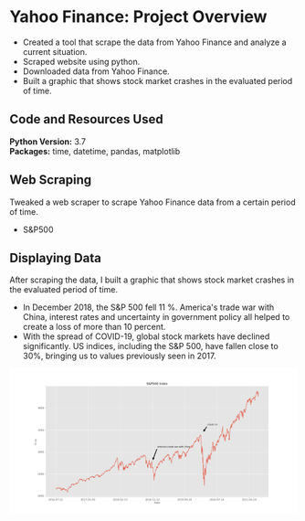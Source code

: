 # Yahoo Finance: Project Overview 
* Created a tool that scrape the data from Yahoo Finance and analyze a current situation.
* Scraped website using python. 
* Downloaded data from Yahoo Finance.
* Built a graphic that shows stock market crashes in the evaluated period of time.

## Code and Resources Used 
**Python Version:** 3.7  
**Packages:** time, datetime, pandas, matplotlib 

## Web Scraping
Tweaked a web scraper to scrape Yahoo Finance data from a certain period of time.
*	S&P500
 
## Displaying Data
After scraping the data, I built a graphic that shows stock market crashes in the evaluated period of time.
* In December 2018, the S&P 500 fell 11 %. America's trade war with China, interest rates and uncertainty in government policy all helped to create a loss of more than 10 percent.
* With the spread of COVID-19, global stock markets have declined significantly. US indices, including the S&P 500, have fallen close to 30%, bringing us to values ​​previously seen in 2017.

![alt text](https://github.com/melisadigiacomo/yahoo_finance/blob/master/S%26P500%20index.png)
